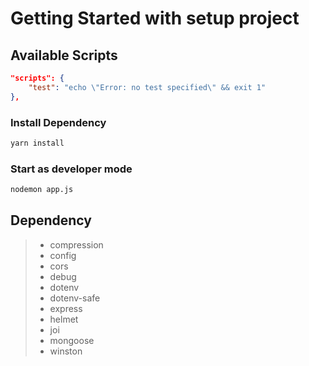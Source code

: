 # Getting Started with setup project

## Available Scripts

```json
"scripts": {
    "test": "echo \"Error: no test specified\" && exit 1"
},
```

### Install Dependency

```bash
yarn install
```

### Start as developer mode

```bash
nodemon app.js
```

## Dependency

> - compression
> - config
> - cors
> - debug
> - dotenv
> - dotenv-safe
> - express
> - helmet
> - joi
> - mongoose
> - winston
